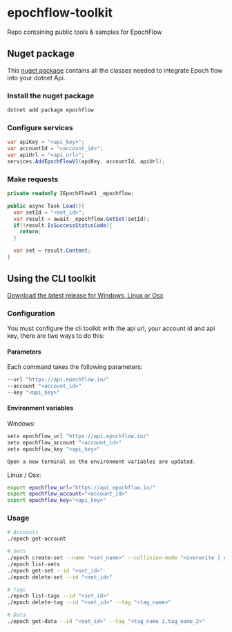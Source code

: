 # epochflow-toolkit

Repo containing public tools &amp; samples for EpochFlow

## Nuget package

This [nuget package](https://www.nuget.org/packages/Epochflow/) contains all the classes needed to integrate Epoch flow into your dotnet Api.

### Install the nuget package
```bash
dotnet add package epochflow
```

### Configure services
```csharp
var apiKey = "<api_key>";
var accountId = "<account_id>";
var apiUrl = "<api_url>";
services.AddEpochFlowV1(apiKey, accountId, apiUrl);
```

### Make requests
```csharp
private readonly IEpochFlowV1 _epochflow;

public async Task Load(){
  var setId = "<set_id>";
  var result = await _epochflow.GetSet(setId);
  if(!result.IsSuccessStatusCode){
    return;
  }

  var set = result.Content;
}
```

## Using the CLI toolkit

[Download the latest release for Windows, Linux or Osx](https://github.com/Timmoth/epochflow-toolkit/releases)

### Configuration

You must configure the cli toolkit with the api url, your account id and api key, there are two ways to do this:

#### Parameters

Each command takes the following parameters:

```bash
--url "https://api.epochflow.io/"
--account "<account_id>"
--key "<api_key>"
```

#### Environment variables

Windows:

```powershell
setx epochflow_url "https://api.epochflow.io/"
setx epochflow_account "<account_id>"
setx epochflow_key "<api_key>"

Open a new terminal so the environment variables are updated.
```

Linux / Osx:

```bash
export epochflow_url="https://api.epochflow.io/"
export epochflow_account="<account_id>"
export epochflow_key="<api_key>"
```

### Usage

```bash
# Accounts
./epoch get-account

# Sets
./epoch create-set --name "<set_name>" --collision-mode "<overwrite | combine>"
./epoch list-sets
./epoch get-set --id "<set_id>"
./epoch delete-set --id "<set_id>"

# Tags
./epoch list-tags --id "<set_id>"
./epoch delete-tag --id "<set_id>" --tag "<tag_name>"

# Data
./epoch get-data --id "<set_id>" --tag "<tag_name_1,tag_name_2>"
```
